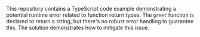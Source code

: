 This repository contains a TypeScript code example demonstrating a potential runtime error related to function return types. The `greet` function is declared to return a string, but there's no robust error handling to guarantee this.  The solution demonstrates how to mitigate this issue.